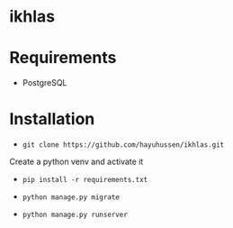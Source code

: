 # ikhlas

# Requirements

- PostgreSQL

# Installation

- `git clone https://github.com/hayuhussen/ikhlas.git`

Create a python venv and activate it

- `pip install -r requirements.txt`

- `python manage.py migrate`

- `python manage.py runserver`
